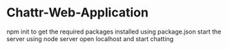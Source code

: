 # Chattr-Web-Application
npm init to get the required packages installed using package.json
start the server using node server
open localhost and start chatting
